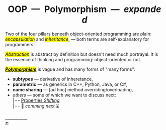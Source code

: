  <h1 align="center">OOP&nbsp;&nbsp;&mdash;&nbsp;&nbsp;Polymorphism&nbsp;&nbsp;&mdash;&nbsp;&nbsp;<i>expanded</i></h1>

Two of the four pillars beneath object-oriented programming are plain: <mark>_encapsulation_</mark> and <mark>_inheritance_</mark>, &mdash; both terms are self-explanatory for programmers.

<mark>_Abstraction_</mark> is abstract by definition but doesn't need much portrayal. It is the essence of thinking and programming: object-oriented or not.

<span title="&nbsp;&thinsp; Greek:&#013;&#010&nbsp;πολύ&nbsp;&nbsp;&mdash;&nbsp;&nbsp;many&#013;&#010&nbsp;μορφ&nbsp;&nbsp;&mdash;&nbsp;&nbsp; form"><ins><mark>_**Polymorphism**_</mark></ins></span> is vague and has many forms of "many forms":

+ **subtypes** &mdash; derivative of inheretance,
+ **parametric** &mdash; as generics in C++, Python, Java, or C#,
+ **name sharing** &mdash; [ad hoc] method overriding/overloading,
+ _others_ &mdash; some of which we want to discuss next:\
|&thinsp;-&thinsp;- [Properties _Shifting_](README+/prop_shift.md)\
|&thinsp;-&thinsp;- 🐝 _comming next_ ⌛

\___________\
🔚

